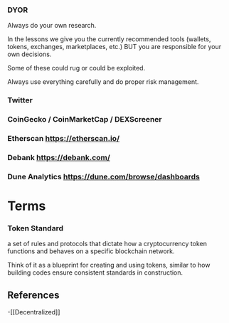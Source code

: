 
### DYOR

Always do your own research.

In the lessons we give you the currently recommended tools (wallets, tokens, exchanges, marketplaces, etc.) BUT you are responsible for your own decisions.

Some of these could rug or could be exploited.

Always use everything carefully and do proper risk management.

### **Twitter**

### CoinGecko  / CoinMarketCap / DEXScreener

### Etherscan https://etherscan.io/

### **Debank** https://debank.com/

### Dune Analytics https://dune.com/browse/dashboards



# Terms 


### Token Standard

a set of rules and protocols that dictate how a cryptocurrency token functions and behaves on a specific blockchain network.

Think of it as a blueprint for creating and using tokens, similar to how building codes ensure consistent standards in construction.





## References
<!-- Links to pages not referenced in the content -->
-[[Decentralized]]
